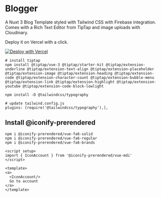 # Blogger

A Nuxt 3 Blog Template styled with Tailwind CSS with Firebase integration. Comes with a Rich Text Editor from TipTap and image uploads with Cloudinary. 

Deploy it on Vercel with a click.

[![Deploy with Vercel](https://vercel.com/button)](https://vercel.com/new/clone?repository-url=https%3A%2F%2Fgithub.com%2Fbalsimpson%2Fblogger&env=FIREBASE_API_KEY,FIREBASE_PROJECT_ID,CLOUDINARY_NAME&envDescription=All%20Environment%20variables%20are%20required.&project-name=blogger&repo-name=blogger&demo-description=A%20blog%20template%20made%20in%20Nuxt%203%20and%20styled%20by%20Tailwind%20CSS.&demo-url=http%3A%2F%2Fblogger-livid.vercel.app%2F&demo-image=https%3A%2F%2Fres.cloudinary.com%2Ftinkrshop%2Fimage%2Fupload%2Fv1661431359%2Fblog%2Fs5e51rf8far73jza4ul3.png)

```
# install tiptap
npm install @tiptap/vue-3 @tiptap/starter-kit @tiptap/extension-underline @tiptap/extension-text-align @tiptap/extension-placeholder @tiptap/extension-image @tiptap/extension-heading @tiptap/extension-code @tiptap/extension-character-count @tiptap/extension-bubble-menu @tiptap/extension-link @tiptap/extension-highlight @tiptap/extension-youtube @tiptap/extension-code-block-lowlight

npm install -D @tailwindcss/typography

# update tailwind.config.js
plugins: [require('@tailwindcss/typography'),],
```

## Install @iconify-prerendered
```
npm i @iconify-prerendered/vue-fa6-solid
npm i @iconify-prerendered/vue-fa6-regular
npm i @iconify-prerendered/vue-fa6-brands
```

```
<script setup>
import { IconAccount } from '@iconify-prerendered/vue-mdi' 
</script>

<template>
<a>
  <IconAccount/>
  Go to account
</a>
</template>
```
